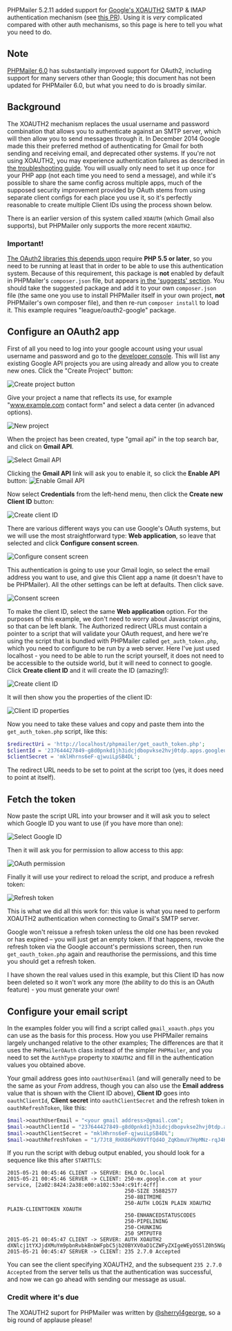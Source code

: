 PHPMailer 5.2.11 added support for [Google's XOAUTH2](https://developers.google.com/gmail/xoauth2_protocol) SMTP & IMAP authentication mechanism (see [this PR](https://github.com/PHPMailer/PHPMailer/pull/421)). Using it is *very* complicated compared with other auth mechanisms, so this page is here to tell you what you need to do.

## Note
[PHPMailer 6.0](https://github.com/PHPMailer/PHPMailer/releases/tag/v6.0.0) has substantially improved support for OAuth2, including support for many servers other than Google; this document has not been updated for PHPMailer 6.0, but what you need to do is broadly similar.

## Background
The XOAUTH2 mechanism replaces the usual username and password combination that allows you to authenticate against an SMTP server, which will then allow you to send messages through it. In December 2014 Google made this their preferred method of authenticating for Gmail for both sending and receiving email, and deprecated other systems. If you're not using XOAUTH2, you may experience authentication failures as described in [the troubleshooting guide](https://github.com/PHPMailer/PHPMailer/wiki/Troubleshooting). You will usually only need to set it up once for your PHP app (not each time you need to send a message), and while it's possible to share the same config across multiple apps, much of the supposed security improvement provided by OAuth stems from using separate client configs for each place you use it, so it's perfectly reasonable to create multiple Client IDs using the process shown below.

There is an earlier version of this system called `XOAUTH` (which Gmail also supports), but PHPMailer only supports the more recent `XOAUTH2`.

### Important!
[The OAuth2 libraries this depends upon](https://packagist.org/packages/league/oauth2-client) require **PHP 5.5 or later**, so you need to be running at least that in order to be able to use this authentication system. Because of this requirement, this package is **not** enabled by default in PHPMailer's `composer.json` file, but appears [in the 'suggests' section](https://github.com/PHPMailer/PHPMailer/blob/master/composer.json#L47). You should take the suggested package and add it to your own `composer.json` file (the same one you use to install PHPMailer itself in your own project, **not** PHPMailer's own composer file), and then re-run `composer install` to load it. This example requires "league/oauth2-google" package.

## Configure an OAuth2 app
First of all you need to log into your google account using your usual username and password and go to the [developer console](https://console.developers.google.com/project). This will list any existing Google API projects you are using already and allow you to create new ones. Click the "Create Project" button:

![Create project button](images/screen01.png)

Give your project a name that reflects its use, for example "www.example.com contact form" and select a data center (in advanced options).

![New project](images/screen02.png)

When the project has been created, type "gmail api" in the top search bar, and click on **Gmail API**.

![Select Gmail API](images/api_search.png)

Clicking the **Gmail API** link will ask you to enable it, so click the **Enable API** button:
![Enable Gmail API](images/screen04.png)

Now select **Credentials** from the left-hend menu, then click the **Create new Client ID** button:

![Create client ID](images/screen05.png)

There are various different ways you can use Google's OAuth systems, but we will use the most straightforward type: **Web application**, so leave that selected and click **Configure consent screen**.

![Configure consent screen](images/screen06.png)

This authentication is going to use your Gmail login, so select the email address you want to use, and give this Client app a name (it doesn't have to be PHPMailer). All the other settings can be left at defaults. Then click save.

![Consent screen](images/screen07.png)

To make the client ID, select the same **Web application** option. For the purposes of this example, we don't need to worry about Javascript origins, so that can be left blank. The Authorized redirect URLs must contain a pointer to a script that will validate your OAuth request, and here we're using the script that is bundled with PHPMailer called `get_auth_token.php`, which you need to configure to be run by a web server. Here I've just used localhost - you need to be able to run the script yourself, it does not need to be accessible to the outside world, but it will need to connect to google. Click **Create client ID** and it will create the ID (amazing!):

![Create client ID](images/screen08.png)

It will then show you the properties of the client ID:

![Client ID properties](images/screen09.png)

Now you need to take these values and copy and paste them into the `get_auth_token.php` script, like this:
```php
$redirectUri = 'http://localhost/phpmailer/get_oauth_token.php';
$clientId = '237644427849-g8d0pnkd1jh3idcjdbopvkse2hvj0tdp.apps.googleusercontent.com';
$clientSecret = 'mklHhrns6eF-qjwuiLpSB4DL';
```
The redirect URL needs to be set to point at the script too (yes, it does need to point at itself).

## Fetch the token
Now paste the script URL into your browser and it will ask you to select which Google ID you want to use (if you have more than one):

![Select Google ID](images/screen10.png)

Then it will ask you for permission to allow access to this app:

![OAuth permission](images/screen11.png)

Finally it will use your redirect to reload the script, and produce a refresh token:

![Refresh token](images/screen12.png)

This is what we did all this work for: this value is what you need to perform XOAUTH2 authentication when connecting to Gmail's SMTP server.

Google won't reissue a refresh token unless the old one has been revoked or has expired – you will just get an empty token. If that happens, revoke the refresh token via the Google account's permissions screen, then run `get_oauth_token.php` again and reauthorise the permissions, and this time you should get a refresh token.

I have shown the real values used in this example, but this Client ID has now been deleted so it won't work any more (the ability to do this is an OAuth feature) - you must generate your own!

## Configure your email script

In the examples folder you will find a script called `gmail_xoauth.phps` you can use as the basis for this process. How you use PHPMailer remains largely unchanged relative to the other examples; The differences are that it uses the `PHPMailerOAuth` class instead of the simpler `PHPMailer`, and you need to set the `AuthType` property to `XOAUTH2` and fill in the authentication values you obtained above.

Your gmail address goes into `oauthUserEmail` (and will generally need to be the same as your *From* address, though you can also use the **Email address** value that is shown with the Client ID above), **Client ID** goes into `oauthClientId`, **Client secret** into `oauthClientSecret` and the refresh token in `oauthRefreshToken`, like this:

```php
$mail->oauthUserEmail = "<your gmail address>@gmail.com";
$mail->oauthClientId = "237644427849-g8d0pnkd1jh3idcjdbopvkse2hvj0tdp.apps.googleusercontent.com";
$mail->oauthClientSecret = "mklHhrns6eF-qjwuiLpSB4DL";
$mail->oauthRefreshToken = "1/7Jt8_RHX86Pk09VTfQd4O_ZqKbmuV7HpMNz-rqJ4KdQMEudVrK5jSpoR30zcRFq6";
```

If you run the script with debug output enabled, you should look for a sequence like this after `STARTTLS`:

```
2015-05-21 00:45:46	CLIENT -> SERVER: EHLO Oc.local
2015-05-21 00:45:46	SERVER -> CLIENT: 250-mx.google.com at your service, [2a02:8424:2a38:e00:a102:53e4:c91f:4cff]
                   	                  250-SIZE 35882577
                   	                  250-8BITMIME
                   	                  250-AUTH LOGIN PLAIN XOAUTH2 PLAIN-CLIENTTOKEN XOAUTH
                   	                  250-ENHANCEDSTATUSCODES
                   	                  250-PIPELINING
                   	                  250-CHUNKING
                   	                  250 SMTPUTF8
2015-05-21 00:45:47	CLIENT -> SERVER: AUTH XOAUTH2 dXNlcj1tYXJjdXMuYm9pbnRvbkBnbWFpbC5jb20BYXV0aD1CZWFyZXIgeWEyOS5lZ0h5NGpXbkZaZFpMaEctV3g1ZUVtbGZiTUhqaG00Yk9BVzZETVVVamVSZDN0ZG5LOTV1bzd6ekFQcHhva3VWNjdJdEhpaWxKVnBROFEBAQ==
2015-05-21 00:45:47	SERVER -> CLIENT: 235 2.7.0 Accepted
```
You can see the client specifying XOAUTH2, and the subsequent `235 2.7.0 Accepted` from the server tells us that the authentication was successful, and now we can go ahead with sending our message as usual.

### Credit where it's due
The XOAUTH2 suport for PHPMailer was written by [@sherryl4george](https://github.com/sherryl4george), so a big round of applause please!